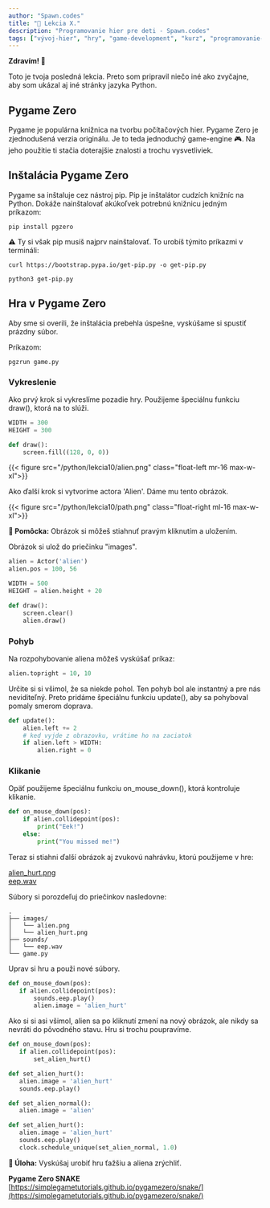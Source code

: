 ```yaml
---
author: "Spawn.codes"
title: "🐍 Lekcia X."
description: "Programovanie hier pre deti - Spawn.codes"
tags: ["vývoj-hier", "hry", "game-development", "kurz", "programovanie-hier", "programovanie-pre-deti"]
---
```

 
**Zdravím! 🤙**

<!--more-->

Toto je tvoja posledná lekcia. Preto som pripravil niečo iné ako zvyčajne, aby som ukázal aj iné stránky jazyka Python.


## Pygame Zero
Pygame je populárna knižnica na tvorbu počítačových hier. Pygame Zero je zjednodušená verzia originálu. Je to teda jednoduchý <span class="font-semibold text-lg text-slate-800 text-center max-w-sm mx-1 rounded-md px-2 py-1 bg-gradient-to-r from-indigo-200 via-red-200 to-yellow-100 shadow-md shadow-indigo-600">game-engine 🎮</span>. Na jeho použitie ti stačia doterajšie znalosti a trochu vysvetliviek.

## Inštalácia Pygame Zero
Pygame sa inštaluje cez nástroj <span class="font-mono text-slate-400 text-center max-w-sm mx-1 rounded-md px-2 py-1 bg-slate-800">pip</span>. Pip je inštalátor cudzích knižníc na Python. Dokáže nainštalovať akúkoľvek potrebnú knižnicu jedným príkazom:

```
pip install pgzero
```

⚠️ Ty si však pip musíš najprv nainštalovať. To urobíš týmito príkazmi v termináli:

```
curl https://bootstrap.pypa.io/get-pip.py -o get-pip.py

python3 get-pip.py
```

## Hra v Pygame Zero
Aby sme si overili, že inštalácia prebehla úspešne, vyskúšame si spustiť prázdny súbor.

Príkazom:
```
pgzrun game.py
```

### Vykreslenie

Ako prvý krok si vykreslíme pozadie hry. Použijeme špeciálnu funkciu <span class="font-mono text-slate-400 text-center max-w-sm mx-1 rounded-md px-2 py-1 bg-slate-800">draw()</span>, ktorá na to slúži.

```python
WIDTH = 300
HEIGHT = 300

def draw():
    screen.fill((128, 0, 0))
```

{{< figure src="/python/lekcia10/alien.png" class="float-left mr-16 max-w-xl">}}

Ako ďalší krok si vytvoríme actora 'Alien'. Dáme mu tento obrázok.

{{< figure src="/python/lekcia10/path.png" class="float-right ml-16 max-w-xl">}}

<span class="font-mono text-slate-400 text-center max-w-sm mx-1 rounded-md px-2 py-1 bg-slate-800">**🎈 Pomôcka:** Obrázok si môžeš stiahnuť pravým kliknutím a uložením.</span>

Obrázok si ulož do priečinku "images".

```python
alien = Actor('alien')
alien.pos = 100, 56

WIDTH = 500
HEIGHT = alien.height + 20

def draw():
    screen.clear()
    alien.draw()
```

### Pohyb

Na rozpohybovanie aliena môžeš vyskúšať príkaz:
```python
alien.topright = 10, 10
```

Určite si si všimol, že sa niekde pohol. Ten pohyb bol ale instantný a pre nás neviditeľný.
Preto pridáme špeciálnu funkciu <span class="font-mono text-slate-400 text-center max-w-sm mx-1 rounded-md px-2 py-1 bg-slate-800">update()</span>, aby sa pohyboval pomaly smerom doprava.

```python
def update():
    alien.left += 2
    # ked vyjde z obrazovku, vrátime ho na zaciatok
    if alien.left > WIDTH:
        alien.right = 0
```

### Klikanie
Opäť použijeme špeciálnu funkciu <span class="font-mono text-slate-400 text-center max-w-sm mx-1 rounded-md px-2 py-1 bg-slate-800">on_mouse_down()</span>, ktorá kontroluje klikanie.

```python
def on_mouse_down(pos):
    if alien.collidepoint(pos):
        print("Eek!")
    else:
        print("You missed me!")
```

Teraz si stiahni ďalší obrázok aj zvukovú nahrávku, ktorú použijeme v hre:

 <a href="/python/lekcia10/alien_hurt.png" download>alien_hurt.png</a><br>
 <a href="/python/lekcia10/eep.wav" download>eep.wav</a>

 Súbory si porozdeľuj do priečinkov nasledovne:

 ```
.
├── images/
│   └── alien.png
│   └── alien_hurt.png
├── sounds/
│   └── eep.wav
└── game.py
 ```

Uprav si hru a použi nové súbory.

 ```python
def on_mouse_down(pos):
    if alien.collidepoint(pos):
        sounds.eep.play()
        alien.image = 'alien_hurt'
 ```

 Ako si si asi všimol, alien sa po kliknutí zmení na nový obrázok, ale nikdy sa nevráti do pôvodného stavu.
 Hru si trochu poupravíme.

 ```python
def on_mouse_down(pos):
    if alien.collidepoint(pos):
        set_alien_hurt()

def set_alien_hurt():
    alien.image = 'alien_hurt'
    sounds.eep.play()

def set_alien_normal():
    alien.image = 'alien'

def set_alien_hurt():
    alien.image = 'alien_hurt'
    sounds.eep.play()
    clock.schedule_unique(set_alien_normal, 1.0)
 ```

<span class="font-mono text-slate-400 text-center max-w-sm mx-1 rounded-md px-2 py-1 bg-slate-800">**🔰 Úloha:** Vyskúšaj urobiť hru ťažšiu a aliena zrýchliť.</span>

**Pygame Zero SNAKE**<br>
[https://simplegametutorials.github.io/pygamezero/snake/](https://simplegametutorials.github.io/pygamezero/snake/)